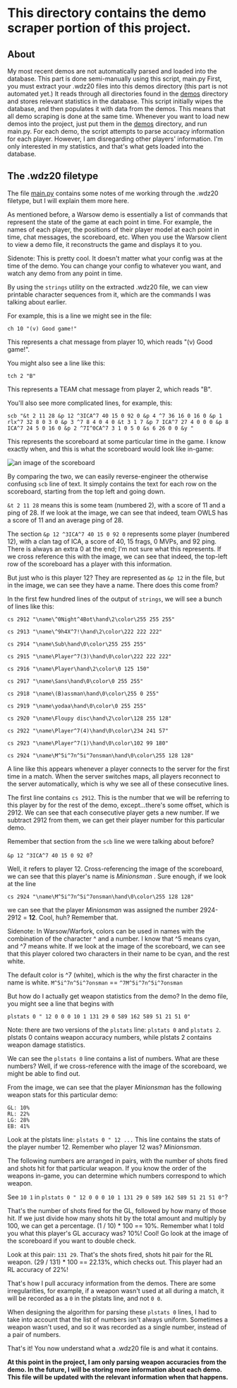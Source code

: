# This directory contains the demo scraper portion of this project.

## About
My most recent demos are not automatically parsed and loaded into the database.
This part is done semi-manually using this script, main.py
First, you must extract your .wdz20 files into this demos directory (this part is not automated yet.)
It reads through all directories found in the [demos](./demos) directory and stores relevant statistics in the database.
This script initially wipes the database, and then populates it with data from the demos. This means that all demo scraping is done at the same time.
Whenever you want to load new demos into the project, just put them in the [demos](./demos) directory, and run main.py.
For each demo, the script attempts to parse accuracy information for each player.
However, I am disregarding other players' information. I'm only interested in my statistics, and that's what gets loaded into the database.

## The .wdz20 filetype

The file [main.py](./main.py) contains some notes of me working through the .wdz20 filetype, but I will explain them more here.

As mentioned before, a Warsow demo is essentially a list of commands that represent the state of the game at each point in time. For example, the names of each player, the positions of their player model at each point in time, chat messages, the scoreboard, etc. When you use the Warsow client to view a demo file, it reconstructs the game and displays it to you.

Sidenote: This is pretty cool. It doesn't matter what your config was at the time of the demo. You can change your config to whatever you want, and watch any demo from any point in time.

By using the `strings` utility on the extracted .wdz20 file, we can view printable character sequences from it, which are the commands I was talking about earlier.

For example, this is a line we might see in the file:

`ch 10 "(v) Good game!"`

This represents a chat message from player 10, which reads "(v) Good game!".

You might also see a line like this:

`tch 2 "B"`

This represents a TEAM chat message from player 2, which reads "B".

You'll also see more complicated lines, for example, this:

`scb "&t 2 11 28 &p 12 ^3ICA^7 40 15 0 92 0 &p 4 ^7 36 16 0 16 0 &p 1 rlx^7 32 8 0 3 0 &p 3 ^7 8 4 0 4 0 &t 3 1 7 &p 7 ICA^7 27 4 0 0 0 &p 8 ICA^7 24 5 0 16 0 &p 2 ^7I^0CA^7 3 1 0 5 0 &s 6 26 0 0 &y "`

This represents the scoreboard at some particular time in the game. I know exactly when, and this is what the scoreboard would look like in-game: 

![an image of the scoreboard](https://imgur.com/a/YtsDgeP.png)

By comparing the two, we can easily reverse-engineer the otherwise confusing `scb` line of text. It simply contains the text for each row on the scoreboard, starting from the top left and going down. 

`&t 2 11 28` means this is some team (numbered 2), with a score of 11 and a ping of 28. If we look at the image, we can see that indeed, team OWLS has a score of 11 and an average ping of 28.

The section `&p 12 ^3ICA^7 40 15 0 92 0` represents some player (numbered 12), with a clan tag of ICA, a score of 40, 15 frags, 0 MVPs, and 92 ping. There is always an extra 0 at the end; I'm not sure what this represents. If we cross reference this with the image, we can see that indeed, the top-left row of the scoreboard has a player with this information.

But just who is this player 12? They are represented as `&p 12` in the file, but in the image, we can see they have a name. There does this come from?

In the first few hundred lines of the output of `strings`, we will see a bunch of lines like this:

```
cs 2912 "\name\^0Night^4Bot\hand\2\color\255 255 255"

cs 2913 "\name\^9h4X^7!\hand\2\color\222 222 222"

cs 2914 "\name\Sub\hand\0\color\255 255 255"

cs 2915 "\name\Player^7(3)\hand\0\color\222 222 222"

cs 2916 "\name\Player\hand\2\color\0 125 150"

cs 2917 "\name\Sans\hand\0\color\0 255 255"

cs 2918 "\name\(B)assman\hand\0\color\255 0 255"

cs 2919 "\name\yodaa\hand\0\color\0 255 255"

cs 2920 "\name\Floupy disc\hand\2\color\128 255 128"

cs 2922 "\name\Player^7(4)\hand\0\color\234 241 57"

cs 2923 "\name\Player^7(1)\hand\0\color\102 99 180"

cs 2924 "\name\M^5i^7n^5i^7onsman\hand\0\color\255 128 128"
```

A line like this appears whenever a player connects to the server for the first time in a match. When the server switches maps, all players reconnect to the server automatically, which is why we see all of these consecutive lines.

The first line contains `cs 2912`. This is the number that we will be referring to this player by for the rest of the demo, except...there's some offset, which is 2912. We can see that each consecutive player gets a new number. If we subtract 2912 from them, we can get their player number for this particular demo. 

Remember that section from the `scb` line we were talking about before? 

`&p 12 ^3ICA^7 40 15 0 92 0`? 

Well, it refers to player 12. Cross-referencing the image of the scoreboard, we can see that this player's name is *Minionsman* . Sure enough, if we look at the line

`cs 2924 "\name\M^5i^7n^5i^7onsman\hand\0\color\255 128 128"`

we can see that the player *Minionsman* was assigned the number 2924-2912 = **12**. Cool, huh? Remember that.

Sidenote: In Warsow/Warfork, colors can be used in names with the combination of the character ^ and a number. I know that ^5 means cyan, and ^7 means white. If we look at the image of the scoreboard, we can see that this player colored two characters in their name to be cyan, and the rest white. 

The default color is ^7 (white), which is the why the first character in the name is white.
`M^5i^7n^5i^7onsman` == `^7M^5i^7n^5i^7onsman`

But how do I actually get weapon statistics from the demo?
In the demo file, you might see a line that begins with

`plstats 0 " 12 0 0 0 10 1 131 29 0 589 162 589 51 21 51 0"`


Note: there are two versions of the `plstats` line: `plstats 0` and `plstats 2`. plstats 0 contains weapon accuracy numbers, while plstats 2 contains weapon damage statistics.

We can see the `plstats 0` line contains a list of numbers. What are these numbers? Well, if we cross-reference with the image of the scoreboard, we might be able to find out.

From the image, we can see that the player *Minionsman* has the following weapon stats for this particular demo:
```
GL: 10%
RL: 22%
LG: 28%
EB: 41%
```

Look at the plstats line: `plstats 0 " 12 ...`
This line contains the stats of the player number 12. Remember who player 12 was? *Minionsman*.

The following numbers are arranged in pairs, with the number of shots fired and shots hit for that particular weapon. If you know the order of the weapons in-game, you can determine which numbers correspond to which weapon. 

See `10 1` in `plstats 0 " 12 0 0 0 10 1 131 29 0 589 162 589 51 21 51 0"`?

That's the number of shots fired for the GL, followed by how many of those hit. If we just divide how many shots hit by the total amount and multiply by 100, we can get a percentage.
(1 / 10) * 100 == 10%. Remember what I told you what this player's GL accuracy was? 10%! Cool! Go look at the image of the scoreboard if you want to double check.

Look at this pair: `131 29`. That's the shots fired, shots hit pair for the RL weapon. (29 / 131) * 100 == 22.13%, which checks out. This player had an RL accuracy of 22%!

That's how I pull accuracy information from the demos. There are some irregularities, for example, if a weapon wasn't used at all during a match, it will be recorded as a `0` in the plstats line, and not `0 0`. 

When designing the algorithm for parsing these `plstats 0` lines, I had to take into account that the list of numbers isn't always uniform. Sometimes a weapon wasn't used, and so it was recorded as a single number, instead of a pair of numbers. 

That's it! You now understand what a .wdz20 file is and what it contains.

**At this point in the project, I am only parsing weapon accuracies from the demo. In the future, I will be storing more information about each demo. This file will be updated with the relevant information when that happens.**